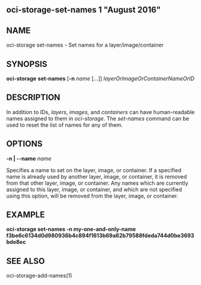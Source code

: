 ## oci-storage-set-names 1 "August 2016"

## NAME
oci-storage set-names - Set names for a layer/image/container

## SYNOPSIS
**oci-storage** **set-names** [**-n** *name* [...]] *layerOrImageOrContainerNameOrID*

## DESCRIPTION
In addition to IDs, *layers*, *images*, and *containers* can have
human-readable names assigned to them in *oci-storage*.  The *set-names*
command can be used to reset the list of names for any of them.

## OPTIONS
**-n | --name** *name*

Specifies a name to set on the layer, image, or container.  If a specified name
is already used by another layer, image, or container, it is removed from that
other layer, image, or container.  Any names which are currently assigned to
this layer, image, or container, and which are not specified using this option,
will be removed from the layer, image, or container.

## EXAMPLE
**oci-storage set-names -n my-one-and-only-name f3be6c6134d0d980936b4c894f1613b69a62b79588fdeda744d0be3693bde8ec**

## SEE ALSO
oci-storage-add-names(1)
